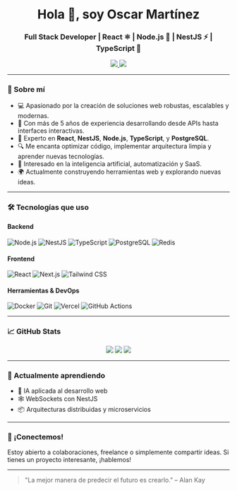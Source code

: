 <h1 align="center">Hola 👋, soy Oscar Martínez</h1>
<h3 align="center">Full Stack Developer | React ⚛️ | Node.js 🚀 | NestJS ⚡ | TypeScript 🧠</h3>

<p align="center">
  <a href="https://www.linkedin.com/in/oscar--martínez/" target="_blank">
    <img src="https://img.shields.io/badge/LinkedIn-blue?logo=linkedin&style=for-the-badge" />
  </a>
  <a href="mailto:oscarmiguel12002@gmail.com">
    <img src="https://img.shields.io/badge/Gmail-red?logo=gmail&style=for-the-badge" />
  </a>
</p>

---

### 🧠 Sobre mí

- 💻 Apasionado por la creación de soluciones web robustas, escalables y modernas.
- 🚀 Con más de 5 años de experiencia desarrollando desde APIs hasta interfaces interactivas.
- 🧰 Experto en **React**, **NestJS**, **Node.js**, **TypeScript**, y **PostgreSQL**.
- 🔍 Me encanta optimizar código, implementar arquitectura limpia y aprender nuevas tecnologías.
- 🤖 Interesado en la inteligencia artificial, automatización y SaaS.
- 🌍 Actualmente construyendo herramientas web y explorando nuevas ideas.

---

### 🛠️ Tecnologías que uso

#### Backend
![Node.js](https://img.shields.io/badge/-Node.js-339933?style=flat&logo=node.js&logoColor=white)
![NestJS](https://img.shields.io/badge/-NestJS-E0234E?style=flat&logo=nestjs&logoColor=white)
![TypeScript](https://img.shields.io/badge/-TypeScript-007ACC?style=flat&logo=typescript&logoColor=white)
![PostgreSQL](https://img.shields.io/badge/-PostgreSQL-336791?style=flat&logo=postgresql&logoColor=white)
![Redis](https://img.shields.io/badge/-Redis-DC382D?style=flat&logo=redis&logoColor=white)

#### Frontend
![React](https://img.shields.io/badge/-React-61DAFB?style=flat&logo=react&logoColor=black)
![Next.js](https://img.shields.io/badge/-Next.js-000000?style=flat&logo=next.js&logoColor=white)
![Tailwind CSS](https://img.shields.io/badge/-Tailwind%20CSS-38B2AC?style=flat&logo=tailwind-css&logoColor=white)

#### Herramientas & DevOps
![Docker](https://img.shields.io/badge/-Docker-2496ED?style=flat&logo=docker&logoColor=white)
![Git](https://img.shields.io/badge/-Git-F05032?style=flat&logo=git&logoColor=white)
![Vercel](https://img.shields.io/badge/-Vercel-000000?style=flat&logo=vercel&logoColor=white)
![GitHub Actions](https://img.shields.io/badge/-GitHub%20Actions-2088FF?style=flat&logo=github-actions&logoColor=white)

---

### 📈 GitHub Stats

<p align="center">
  <img src="https://github-readme-stats.vercel.app/api?username=oscar120020&show_icons=true&theme=radical" />
  <img src="https://github-readme-streak-stats.herokuapp.com/?user=oscar120020&theme=radical" />
  <img src="https://github-readme-stats.vercel.app/api/top-langs/?username=oscar120020&layout=compact&theme=radical" />
</p>

---

### 🌱 Actualmente aprendiendo
- 🧠 IA aplicada al desarrollo web
- 🕸️ WebSockets con NestJS
- 📦 Arquitecturas distribuidas y microservicios

---

### 🤝 ¡Conectemos!
Estoy abierto a colaboraciones, freelance o simplemente compartir ideas. Si tienes un proyecto interesante, ¡hablemos!

---

> "La mejor manera de predecir el futuro es crearlo." – Alan Kay
